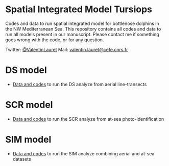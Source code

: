 # Spatial Integrated Model Tursiops

Codes and data to run spatial integrated model for bottlenose dolphins in the NW Mediterranean Sea.
This repository contains all codes and data to run all models present in our manuscript. Please contact me if something goes wrong with the code, or for any question.

Twitter: [@ValentinLauret](https://twitter.com/ValentinLauret)
Mail: [valentin.lauret@cefe.cnrs.fr](mailto:valentin.lauret@ens-lyon.fr)

# DS model 

  * [Data and codes](DS/) to run the DS analyze from aerial line-transects
  
# SCR model 

  * [Data and codes](SCR/) to run the SCR analyze from at-sea photo-identification
  
# SIM model 

  * [Data and codes](SIM/) to run the SIM analyze combining aerial and at-sea datasets

